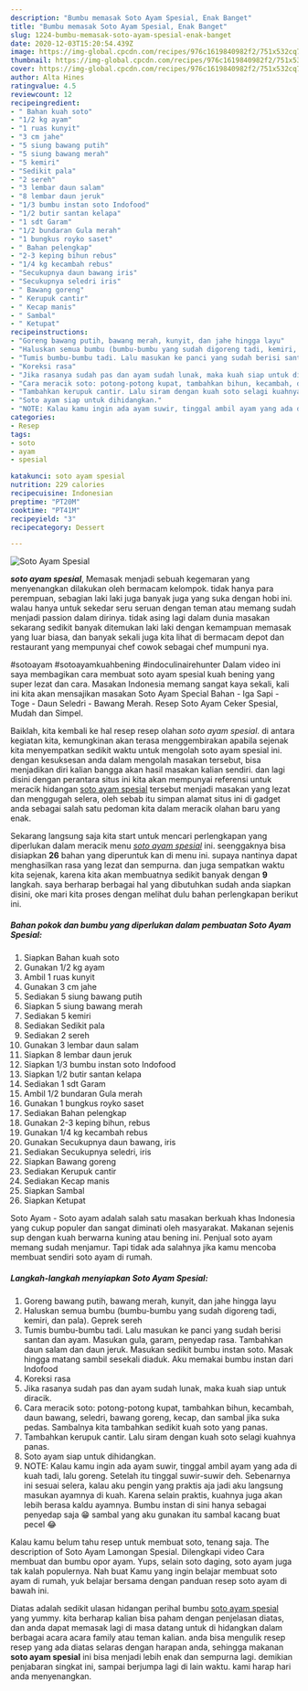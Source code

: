 ```yaml
---
description: "Bumbu memasak Soto Ayam Spesial, Enak Banget"
title: "Bumbu memasak Soto Ayam Spesial, Enak Banget"
slug: 1224-bumbu-memasak-soto-ayam-spesial-enak-banget
date: 2020-12-03T15:20:54.439Z
image: https://img-global.cpcdn.com/recipes/976c1619840982f2/751x532cq70/soto-ayam-spesial-foto-resep-utama.jpg
thumbnail: https://img-global.cpcdn.com/recipes/976c1619840982f2/751x532cq70/soto-ayam-spesial-foto-resep-utama.jpg
cover: https://img-global.cpcdn.com/recipes/976c1619840982f2/751x532cq70/soto-ayam-spesial-foto-resep-utama.jpg
author: Alta Hines
ratingvalue: 4.5
reviewcount: 12
recipeingredient:
- " Bahan kuah soto"
- "1/2 kg ayam"
- "1 ruas kunyit"
- "3 cm jahe"
- "5 siung bawang putih"
- "5 siung bawang merah"
- "5 kemiri"
- "Sedikit pala"
- "2 sereh"
- "3 lembar daun salam"
- "8 lembar daun jeruk"
- "1/3 bumbu instan soto Indofood"
- "1/2 butir santan kelapa"
- "1 sdt Garam"
- "1/2 bundaran Gula merah"
- "1 bungkus royko saset"
- " Bahan pelengkap"
- "2-3 keping bihun rebus"
- "1/4 kg kecambah rebus"
- "Secukupnya daun bawang iris"
- "Secukupnya seledri iris"
- " Bawang goreng"
- " Kerupuk cantir"
- " Kecap manis"
- " Sambal"
- " Ketupat"
recipeinstructions:
- "Goreng bawang putih, bawang merah, kunyit, dan jahe hingga layu"
- "Haluskan semua bumbu (bumbu-bumbu yang sudah digoreng tadi, kemiri, dan pala). Geprek sereh"
- "Tumis bumbu-bumbu tadi. Lalu masukan ke panci yang sudah berisi santan dan ayam. Masukan gula, garam, penyedap rasa. Tambahkan daun salam dan daun jeruk. Masukan sedikit bumbu instan soto. Masak hingga matang sambil sesekali diaduk. Aku memakai bumbu instan dari Indofood"
- "Koreksi rasa"
- "Jika rasanya sudah pas dan ayam sudah lunak, maka kuah siap untuk diracik."
- "Cara meracik soto: potong-potong kupat, tambahkan bihun, kecambah, daun bawang, seledri, bawang goreng, kecap, dan sambal jika suka pedas. Sambalnya kita tambahkan sedikit kuah soto yang panas."
- "Tambahkan kerupuk cantir. Lalu siram dengan kuah soto selagi kuahnya panas."
- "Soto ayam siap untuk dihidangkan."
- "NOTE: Kalau kamu ingin ada ayam suwir, tinggal ambil ayam yang ada di kuah tadi, lalu goreng. Setelah itu tinggal suwir-suwir deh. Sebenarnya ini sesuai selera, kalau aku pengin yang praktis aja jadi aku langsung masukan ayamnya di kuah. Karena selain praktis, kuahnya juga akan lebih berasa kaldu ayamnya. Bumbu instan di sini hanya sebagai penyedap saja 😁 sambal yang aku gunakan itu sambal kacang buat pecel 😂"
categories:
- Resep
tags:
- soto
- ayam
- spesial

katakunci: soto ayam spesial 
nutrition: 229 calories
recipecuisine: Indonesian
preptime: "PT20M"
cooktime: "PT41M"
recipeyield: "3"
recipecategory: Dessert

---
```



![Soto Ayam Spesial](https://img-global.cpcdn.com/recipes/976c1619840982f2/751x532cq70/soto-ayam-spesial-foto-resep-utama.jpg)

<b><i>soto ayam spesial</i></b>, Memasak menjadi sebuah kegemaran yang menyenangkan dilakukan oleh bermacam kelompok. tidak hanya para perempuan, sebagian laki laki juga banyak juga yang suka dengan hobi ini. walau hanya untuk sekedar seru seruan dengan teman atau memang sudah menjadi passion dalam dirinya. tidak asing lagi dalam dunia masakan sekarang sedikit banyak ditemukan laki laki dengan kemampuan memasak yang luar biasa, dan banyak sekali juga kita lihat di bermacam depot dan restaurant yang mempunyai chef cowok sebagai chef mumpuni nya.

#sotoayam #sotoayamkuahbening #indoculinairehunter Dalam video ini saya membagikan cara membuat soto ayam spesial kuah bening yang super lezat dan cara. Masakan Indonesia memang sangat kaya sekali, kali ini kita akan mensajikan masakan Soto Ayam Special Bahan - Iga Sapi - Toge - Daun Seledri - Bawang Merah. Resep Soto Ayam Ceker Spesial, Mudah dan Simpel.

Baiklah, kita kembali ke hal resep resep olahan <i>soto ayam spesial</i>. di antara kegiatan kita, kemungkinan akan terasa menggembirakan apabila sejenak kita menyempatkan sedikit waktu untuk mengolah soto ayam spesial ini. dengan kesuksesan anda dalam mengolah masakan tersebut, bisa menjadikan diri kalian bangga akan hasil masakan kalian sendiri. dan lagi disini dengan perantara situs ini kita akan mempunyai referensi untuk meracik hidangan <u>soto ayam spesial</u> tersebut menjadi masakan yang lezat dan menggugah selera, oleh sebab itu simpan alamat situs ini di gadget anda sebagai salah satu pedoman kita dalam meracik olahan baru yang enak.


Sekarang langsung saja kita start untuk mencari perlengkapan yang diperlukan dalam meracik menu <u><i>soto ayam spesial</i></u> ini. seenggaknya bisa disiapkan <b>26</b> bahan yang diperuntuk kan di menu ini. supaya nantinya dapat menghasilkan rasa yang lezat dan sempurna. dan juga sempatkan waktu kita sejenak, karena kita akan membuatnya sedikit banyak dengan <b>9</b> langkah. saya berharap berbagai hal yang dibutuhkan sudah anda siapkan disini, oke mari kita proses dengan melihat dulu bahan perlengkapan berikut ini.

<!--inarticleads1-->

##### Bahan pokok dan bumbu yang diperlukan dalam pembuatan Soto Ayam Spesial:

1. Siapkan  Bahan kuah soto
1. Gunakan 1/2 kg ayam
1. Ambil 1 ruas kunyit
1. Gunakan 3 cm jahe
1. Sediakan 5 siung bawang putih
1. Siapkan 5 siung bawang merah
1. Sediakan 5 kemiri
1. Sediakan Sedikit pala
1. Sediakan 2 sereh
1. Gunakan 3 lembar daun salam
1. Siapkan 8 lembar daun jeruk
1. Siapkan 1/3 bumbu instan soto Indofood
1. Siapkan 1/2 butir santan kelapa
1. Sediakan 1 sdt Garam
1. Ambil 1/2 bundaran Gula merah
1. Gunakan 1 bungkus royko saset
1. Sediakan  Bahan pelengkap
1. Gunakan 2-3 keping bihun, rebus
1. Gunakan 1/4 kg kecambah rebus
1. Gunakan Secukupnya daun bawang, iris
1. Sediakan Secukupnya seledri, iris
1. Siapkan  Bawang goreng
1. Sediakan  Kerupuk cantir
1. Sediakan  Kecap manis
1. Siapkan  Sambal
1. Siapkan  Ketupat


Soto Ayam - Soto ayam adalah salah satu masakan berkuah khas Indonesia yang cukup populer dan sangat diminati oleh masyarakat. Makanan sejenis sup dengan kuah berwarna kuning atau bening ini. Penjual soto ayam memang sudah menjamur. Tapi tidak ada salahnya jika kamu mencoba membuat sendiri soto ayam di rumah. 

<!--inarticleads2-->

##### Langkah-langkah menyiapkan Soto Ayam Spesial:

1. Goreng bawang putih, bawang merah, kunyit, dan jahe hingga layu
1. Haluskan semua bumbu (bumbu-bumbu yang sudah digoreng tadi, kemiri, dan pala). Geprek sereh
1. Tumis bumbu-bumbu tadi. Lalu masukan ke panci yang sudah berisi santan dan ayam. Masukan gula, garam, penyedap rasa. Tambahkan daun salam dan daun jeruk. Masukan sedikit bumbu instan soto. Masak hingga matang sambil sesekali diaduk. Aku memakai bumbu instan dari Indofood
1. Koreksi rasa
1. Jika rasanya sudah pas dan ayam sudah lunak, maka kuah siap untuk diracik.
1. Cara meracik soto: potong-potong kupat, tambahkan bihun, kecambah, daun bawang, seledri, bawang goreng, kecap, dan sambal jika suka pedas. Sambalnya kita tambahkan sedikit kuah soto yang panas.
1. Tambahkan kerupuk cantir. Lalu siram dengan kuah soto selagi kuahnya panas.
1. Soto ayam siap untuk dihidangkan.
1. NOTE: Kalau kamu ingin ada ayam suwir, tinggal ambil ayam yang ada di kuah tadi, lalu goreng. Setelah itu tinggal suwir-suwir deh. Sebenarnya ini sesuai selera, kalau aku pengin yang praktis aja jadi aku langsung masukan ayamnya di kuah. Karena selain praktis, kuahnya juga akan lebih berasa kaldu ayamnya. Bumbu instan di sini hanya sebagai penyedap saja 😁 sambal yang aku gunakan itu sambal kacang buat pecel 😂


Kalau kamu belum tahu resep untuk membuat soto, tenang saja. The description of Soto Ayam Lamongan Spesial. Dilengkapi video Cara membuat dan bumbu opor ayam. Yups, selain soto daging, soto ayam juga tak kalah populernya. Nah buat Kamu yang ingin belajar membuat soto ayam di rumah, yuk belajar bersama dengan panduan resep soto ayam di bawah ini. 

Diatas adalah sedikit ulasan hidangan perihal bumbu <u>soto ayam spesial</u> yang yummy. kita berharap kalian bisa paham dengan penjelasan diatas, dan anda dapat memasak lagi di masa datang untuk di hidangkan dalam berbagai acara acara family atau teman kalian. anda bisa mengulik resep resep yang ada diatas selaras dengan harapan anda, sehingga makanan <b>soto ayam spesial</b> ini bisa menjadi lebih enak dan sempurna lagi. demikian penjabaran singkat ini, sampai berjumpa lagi di lain waktu. kami harap hari anda menyenangkan.
